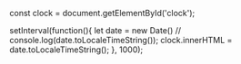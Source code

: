 const clock = document.getElementById('clock');


setInterval(function(){
  let date = new Date()
// console.log(date.toLocaleTimeString());
clock.innerHTML = date.toLocaleTimeString();
}, 1000);